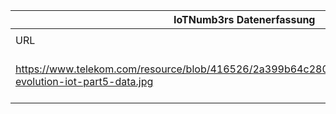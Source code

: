 |IoTNumb3rs Datenerfassung|||||||||||
| ---- | ---- | ---- | ---- | ---- | ---- | ---- | ---- | ---- | ---- | ---- |
||||||||||||
|URL|home_url|filename|device_class|device_count|market_class|market_volume|prognosis_year|publication_year|authorship_class|Dropbox folder|
|https://www.telekom.com/resource/blob/416526/2a399b64c280121ec604210e48758edd/dl-evolution-iot-part5-data.jpg|https://www.telekom.com/en/media/mediacenter/media-kits/mediakits-2016/media-kit-iot-week-2016|file11_dl-evolution-iot-part5.jpg||||||||JinlinHolic/20181117-1800|
